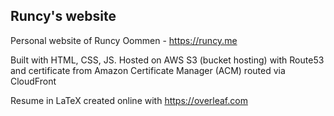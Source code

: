 ## Runcy's website
Personal website of Runcy Oommen - https://runcy.me

Built with HTML, CSS, JS. Hosted on AWS S3 (bucket hosting) with Route53 and certificate from Amazon Certificate Manager (ACM) routed via CloudFront

Resume in LaTeX created online with https://overleaf.com
